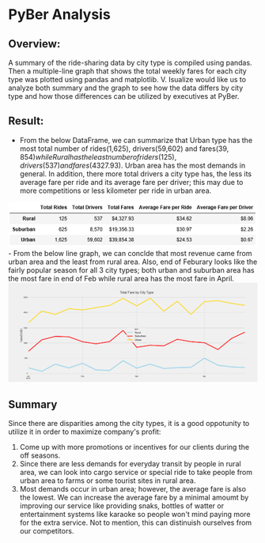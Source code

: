 # PyBer Analysis
## Overview:
A summary of the ride-sharing data by city type is compiled using pandas. Then a multiple-line graph that shows the total weekly fares for each city type was plotted using pandas and matplotlib. V. Isualize would like us to analyze both summary and the graph to see how the data differs by city type and how those differences can be utilized by executives at PyBer.

## Result:
- From the below DataFrame, we can summarize that Urban type has the most total number of rides(1,625), drivers(59,602) and fares($39,854) while Rural has the least number of riders(125), drivers(537) and fares($4327.93). Urban area has the most demands in general. In addition, there more total drivers a city type has, the less its average fare per ride and its average fare per driver; this may due to more competitions or less kilometer per ride in urban area. 

<img src="Ride_Sharing_Data.PNG" width="600">
- From the below line graph, we can conclde that most revenue came from urban area and the least from rural area. Also, end of Feburary looks like the fairly popular season for all 3 city types; both urban and suburban area has the most fare in end of Feb while rural area has the most fare in April.

<img src="PyBer_fare_summary.PNG" width="600">


## Summary
Since there are disparities among the city types, it is a good oppotunity to utilize it in order to maximize company's profit:
1. Come up with more promotions or incentives for our clients during the off seasons.
2. Since there are less demands for everyday transit by people in rural area, we can look into cargo service or special ride to take people from urban area to farms or some tourist sites in rural area.
3. Most demands occur in urban area; however, the average fare is also the lowest. We can increase the average fare by a minimal amoumt by improving our service like providing snaks, bottles of watter or entertainment systems like karaoke so people won't mind paying more for the extra service. Not to mention, this can distinuish ourselves from our competitors.
